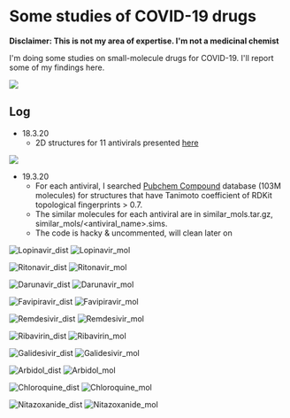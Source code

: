 # Some studies of COVID-19 drugs

**Disclaimer: This is not my area of expertise. I'm not a medicinal chemist**

I'm doing some studies on small-molecule drugs for COVID-19. I'll report some of my findings here.

![](https://i.creativecommons.org/p/zero/1.0/88x31.png)

## Log

- 18.3.20
    - 2D structures for 11 antivirals presented [here](http://dx.doi.org/10.1021/acscentsci.0c00272)

![](https://github.com/mrauha/covid19_drugs/blob/master/images/liu_article_antivirals.png)
- 19.3.20
    - For each antiviral, I searched [Pubchem Compound](https://pubchem.ncbi.nlm.nih.gov/) database (103M molecules) for structures that have Tanimoto coefficient of RDKit topological fingerprints > 0.7. 
    - The similar molecules for each antiviral are in similar_mols.tar.gz, similar_mols/<antiviral_name>.sims. 
    - The code is hacky & uncommented, will clean later on

![Lopinavir_dist](https://github.com/mrauha/covid19_drugs/blob/master/images/Lopinavir_sim.png) ![Lopinavir_mol](https://github.com/mrauha/covid19_drugs/blob/master/images/Lopinavir.png)

![Ritonavir_dist](https://github.com/mrauha/covid19_drugs/blob/master/images/Ritonavir_sim.png) ![Ritonavir_mol](https://github.com/mrauha/covid19_drugs/blob/master/images/Ritonavir.png)

![Darunavir_dist](https://github.com/mrauha/covid19_drugs/blob/master/images/Darunavir_sim.png) ![Darunavir_mol](https://github.com/mrauha/covid19_drugs/blob/master/images/Darunavir.png)

![Favipiravir_dist](https://github.com/mrauha/covid19_drugs/blob/master/images/Favipiravir_sim.png) ![Favipiravir_mol](https://github.com/mrauha/covid19_drugs/blob/master/images/Favipiravir.png)

![Remdesivir_dist](https://github.com/mrauha/covid19_drugs/blob/master/images/Remdesivir_sim.png) ![Remdesivir_mol](https://github.com/mrauha/covid19_drugs/blob/master/images/Remdesivir.png)

![Ribavirin_dist](https://github.com/mrauha/covid19_drugs/blob/master/images/Ribavirin_sim.png) ![Ribavirin_mol](https://github.com/mrauha/covid19_drugs/blob/master/images/Ribavirin.png)

![Galidesivir_dist](https://github.com/mrauha/covid19_drugs/blob/master/images/Galidesivir_sim.png) ![Galidesivir_mol](https://github.com/mrauha/covid19_drugs/blob/master/images/Galidesivir.png)

![Arbidol_dist](https://github.com/mrauha/covid19_drugs/blob/master/images/Arbidol_sim.png) ![Arbidol_mol](https://github.com/mrauha/covid19_drugs/blob/master/images/Arbidol.png)

![Chloroquine_dist](https://github.com/mrauha/covid19_drugs/blob/master/images/Chloroquine_sim.png) ![Chloroquine_mol](https://github.com/mrauha/covid19_drugs/blob/master/images/Chloroquine.png)

![Nitazoxanide_dist](https://github.com/mrauha/covid19_drugs/blob/master/images/Nitazoxanide_sim.png) ![Nitazoxanide_mol](https://github.com/mrauha/covid19_drugs/blob/master/images/Nitazoxanide.png)
